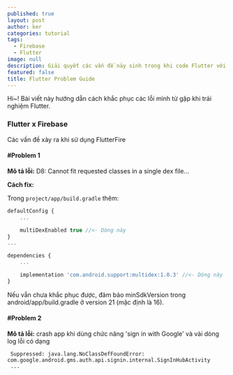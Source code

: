 ```yaml
---
published: true
layout: post
author: ker
categories: tutorial
tags:
  - Firebase
  - Flutter
image: null
description: Giải quyết các vấn đề nảy sinh trong khi code Flutter với Firebase
featured: false
title: Flutter Problem Guide
---
```

Hi~! Bài viết này hướng dẫn cách khắc phục các lỗi mình từ gặp khi trải nghiệm Flutter.
### Flutter x Firebase
Các vấn đề xảy ra khi sử dụng FlutterFire
#### #Problem 1
**Mô tả lỗi:** D8: Cannot fit requested classes in a single dex file...

**Cách fix:**

Trong `project/app/build.gradle` thêm:
```javascript
defaultConfig {
    ...

    multiDexEnabled true //<- Dòng này
}
...

dependencies {
    ...

    implementation 'com.android.support:multidex:1.0.3' //<- Dòng này
}
```

Nếu vẫn chưa khắc phục được, đảm bảo minSdkVersion trong android/app/build.gradle ở version 21 (mặc định là 16).

#### #Problem 2
**Mô tả lỗi:** crash app khi dùng chức năng 'sign in with Google' và vài dòng log lỗi có dạng
```
 Suppressed: java.lang.NoClassDefFoundError: com.google.android.gms.auth.api.signin.internal.SignInHubActivity
 ...
```